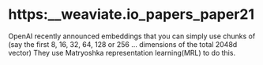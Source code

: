 # https:\_\_weaviate.io_papers_paper21

OpenAI recently announced embeddings that you can simply use chunks of (say the first 8, 16, 32, 64, 128 or 256 ... dimensions of the total 2048d vector) They use Matryoshka representation learning(MRL) to do this.
